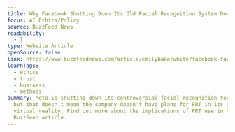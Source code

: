 ```yaml
---
title: Why Facebook Shutting Down Its Old Facial Recognition System Doesn’t Matter
focus: AI Ethics/Policy
source: BuzzFeed News
readability:
  - I
type: Website Article
openSource: false
link: https://www.buzzfeednews.com/article/emilybakerwhite/facebook-faceprints-are-the-tip-of-the-biometric-iceberg
learnTags:
  - ethics
  - trust
  - business
  - methods
summary: Meta is shutting down its controversial facial recognition technology,
  but that doesn't mean the company doesn't have plans for FRT in its shift to
  virtual reality. Find out more about the implications of FRT use in this
  BuzzFeed article.
---
```

